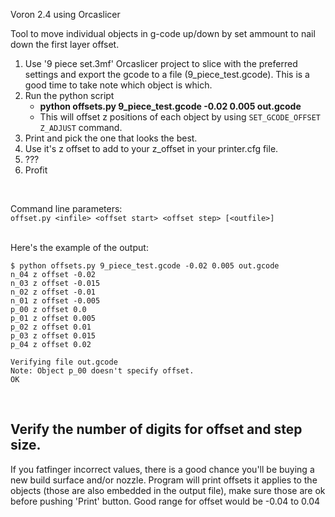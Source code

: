 Voron 2.4 using Orcaslicer

Tool to move individual objects in g-code up/down by set ammount to nail down the first layer offset.

1. Use '9 piece set.3mf' Orcaslicer project to slice with the preferred settings and 
export the gcode to a file (9_piece_test.gcode). This is a good time to take note which object is which.
2. Run the python script
    - **python offsets.py 9_piece_test.gcode -0.02 0.005 out.gcode**
    - This will offset z positions of each object by using `SET_GCODE_OFFSET Z_ADJUST` command.
3. Print and pick the one that looks the best.
4. Use it's z offset to add to your z_offset in your printer.cfg file.
5. ???
6. Profit

<br>

Command line parameters: <br>
`offset.py <infile> <offset start> <offset step> [<outfile>]`

<br>
Here's the example of the output:

    $ python offsets.py 9_piece_test.gcode -0.02 0.005 out.gcode
    n_04 z offset -0.02
    n_03 z offset -0.015
    n_02 z offset -0.01
    n_01 z offset -0.005
    p_00 z offset 0.0
    p_01 z offset 0.005
    p_02 z offset 0.01
    p_03 z offset 0.015
    p_04 z offset 0.02
    
    Verifying file out.gcode
    Note: Object p_00 doesn't specify offset.
    OK

<br>

## Verify the number of digits for offset and step size.
If you fatfinger incorrect values, there is a good chance you'll be buying a new build surface and/or nozzle. Program will print offsets it applies to the objects (those are also embedded in the output file), make sure those are ok before pushing 'Print' button. Good range for offset would be -0.04 to 0.04
